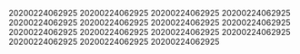 20200224062925
20200224062925
20200224062925
20200224062925
20200224062925
20200224062925
20200224062925
20200224062925
20200224062925
20200224062925
20200224062925
20200224062925
20200224062925
20200224062925
20200224062925
